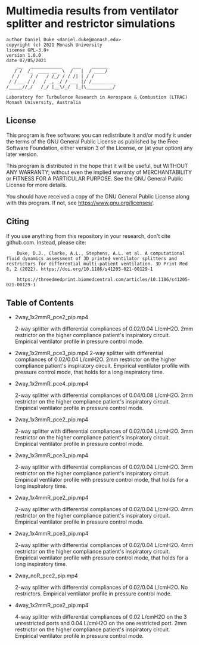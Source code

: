 # Multimedia results from ventilator splitter and restrictor simulations

    author Daniel Duke <daniel.duke@monash.edu>
    copyright (c) 2021 Monash University
    license GPL-3.0+
    version 1.0.0
    date 07/05/2021
        __   ____________    ___    ______
       / /  /_  ____ __  \  /   |  / ____/
      / /    / /   / /_/ / / /| | / /
     / /___ / /   / _, _/ / ___ |/ /_________
    /_____//_/   /_/ |__\/_/  |_|\__________/

    Laboratory for Turbulence Research in Aerospace & Combustion (LTRAC)
    Monash University, Australia

## License

This program is free software: you can redistribute it and/or modify it under the terms of the GNU General Public License as published by the Free Software Foundation, either version 3 of the License, or (at your option) any later version.

This program is distributed in the hope that it will be useful, but WITHOUT ANY WARRANTY; without even the implied warranty of MERCHANTABILITY or FITNESS FOR A PARTICULAR PURPOSE.  See the GNU General Public License for more details.

You should have received a copy of the GNU General Public License along with this program.  If not, see <https://www.gnu.org/licenses/>.

##  Citing

If you use anything from this repository in your research, don't cite github.com. Instead, please cite:

        Duke, D.J., Clarke, A.L., Stephens, A.L. et al. A computational fluid dynamics assessment of 3D printed ventilator splitters and restrictors for differential multi-patient ventilation. 3D Print Med 8, 2 (2022). https://doi.org/10.1186/s41205-021-00129-1

        https://threedmedprint.biomedcentral.com/articles/10.1186/s41205-021-00129-1
 
## Table of Contents

- 2way_1x2mmR_pce2_pip.mp4

	2-way splitter with differential compliances of 0.02/0.04 L/cmH2O. 2mm restrictor on the higher compliance patient's inspiratory circuit. Empirical ventilator profile in pressure control mode.

- 2way_1x2mmR_pce3_pip.mp4
	2-way splitter with differential compliances of 0.02/0.04 L/cmH2O. 2mm restrictor on the higher compliance patient's inspiratory circuit. Empirical ventilator profile with pressure control mode, that holds for a long inspiratory time.

- 2way_1x2mmR_pce4_pip.mp4

	2-way splitter with differential compliances of 0.04/0.08 L/cmH2O. 2mm restrictor on the higher compliance patient's inspiratory circuit. Empirical ventilator profile in pressure control mode.

- 2way_1x3mmR_pce2_pip.mp4

	2-way splitter with differential compliances of 0.02/0.04 L/cmH2O. 3mm restrictor on the higher compliance patient's inspiratory circuit. Empirical ventilator profile in pressure control mode.

- 2way_1x3mmR_pce3_pip.mp4

	2-way splitter with differential compliances of 0.02/0.04 L/cmH2O. 3mm restrictor on the higher compliance patient's inspiratory circuit. Empirical ventilator profile with pressure control mode, that holds for a long inspiratory time.

- 2way_1x4mmR_pce2_pip.mp4

	2-way splitter with differential compliances of 0.02/0.04 L/cmH2O. 4mm restrictor on the higher compliance patient's inspiratory circuit. Empirical ventilator profile in pressure control mode.

- 2way_1x4mmR_pce3_pip.mp4

	2-way splitter with differential compliances of 0.02/0.04 L/cmH2O. 4mm restrictor on the higher compliance patient's inspiratory circuit. Empirical ventilator profile with pressure control mode, that holds for a long inspiratory time.

- 2way_noR_pce2_pip.mp4

	2-way splitter with differential compliances of 0.02/0.04 L/cmH2O. No restrictors. Empirical ventilator profile in pressure control mode.

- 4way_1x2mmR_pce2_pip.mp4

	4-way splitter with differential compliances of 0.02 L/cmH2O on the 3 unrestricted ports and 0.04 L/cmH2O on the one restricted port. 2mm restrictor on the higher compliance patient's inspiratory circuit. Empirical ventilator profile in pressure control mode.
